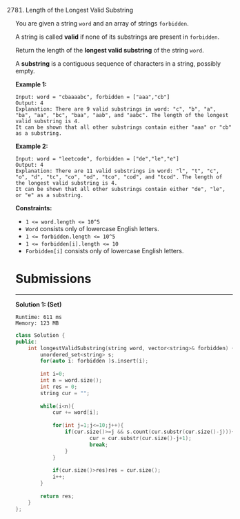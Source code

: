 2781. Length of the Longest Valid Substring

You are given a string `word` and an array of strings `forbidden`.

A string is called **valid** if none of its substrings are present in `forbidden`.

Return the length of the **longest valid substring** of the string `word`.

A **substring** is a contiguous sequence of characters in a string, possibly empty.

 

**Example 1:**
```
Input: word = "cbaaaabc", forbidden = ["aaa","cb"]
Output: 4
Explanation: There are 9 valid substrings in word: "c", "b", "a", "ba", "aa", "bc", "baa", "aab", and "aabc". The length of the longest valid substring is 4. 
It can be shown that all other substrings contain either "aaa" or "cb" as a substring. 
```

**Example 2:**
```
Input: word = "leetcode", forbidden = ["de","le","e"]
Output: 4
Explanation: There are 11 valid substrings in word: "l", "t", "c", "o", "d", "tc", "co", "od", "tco", "cod", and "tcod". The length of the longest valid substring is 4.
It can be shown that all other substrings contain either "de", "le", or "e" as a substring. 
```

**Constraints:**

* `1 <= word.length <= 10^5`
* `Word` consists only of lowercase English letters.
* `1 <= forbidden.length <= 10^5`
* `1 <= forbidden[i].length <= 10`
* `Forbidden[i]` consists only of lowercase English letters.

# Submissions
---
**Solution 1: (Set)**
```
Runtime: 611 ms
Memory: 123 MB
```
```c++
class Solution {
public:
    int longestValidSubstring(string word, vector<string>& forbidden) {
        unordered_set<string> s;
        for(auto i: forbidden )s.insert(i);
        
        int i=0;
        int n = word.size();
        int res = 0;
        string cur = "";
        
        while(i<n){
            cur += word[i];
            
            for(int j=1;j<=10;j++){
                if(cur.size()>=j && s.count(cur.substr(cur.size()-j))){
                        cur = cur.substr(cur.size()-j+1);
                        break;
                }
            }
            
            if(cur.size()>res)res = cur.size();
            i++;
        }
        
        return res;
    }
};
```
